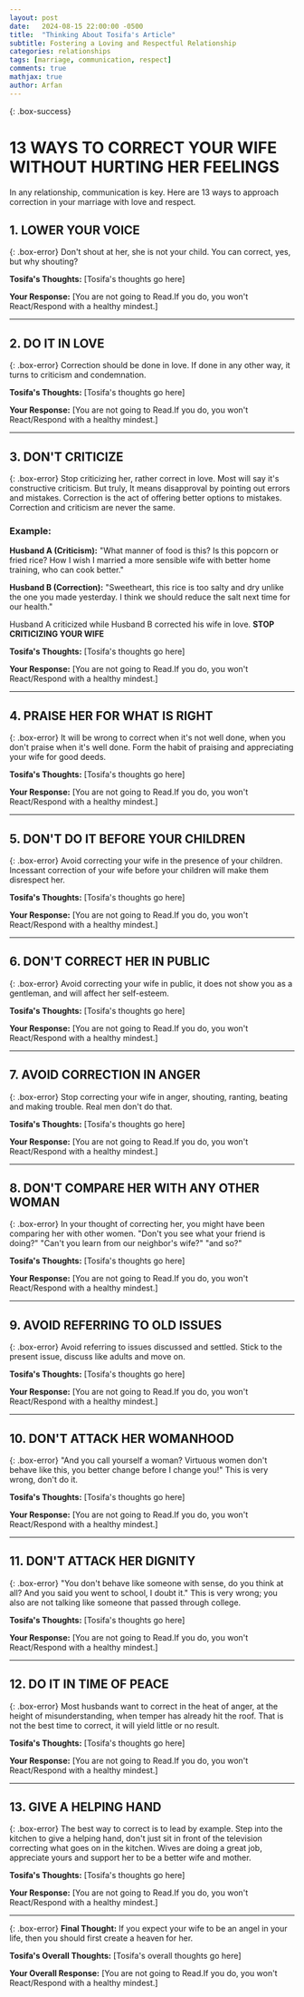 ```yaml
---
layout: post
date:   2024-08-15 22:00:00 -0500
title:  "Thinking About Tosifa's Article"
subtitle: Fostering a Loving and Respectful Relationship
categories: relationships
tags: [marriage, communication, respect]
comments: true
mathjax: true
author: Arfan
---
```


{: .box-success}
# 13 WAYS TO CORRECT YOUR WIFE WITHOUT HURTING HER FEELINGS

In any relationship, communication is key. Here are 13 ways to approach correction in your marriage with love and respect.

## 1. LOWER YOUR VOICE

{: .box-error}
Don't shout at her, she is not your child. You can correct, yes, but why shouting?

**Tosifa's Thoughts:**
[Tosifa's thoughts go here]

**Your Response:**
[You are not going to Read.If you do, you won't React/Respond with a healthy mindest.]

---

## 2. DO IT IN LOVE

{: .box-error}
Correction should be done in love. If done in any other way, it turns to criticism and condemnation.

**Tosifa's Thoughts:**
[Tosifa's thoughts go here]

**Your Response:**
[You are not going to Read.If you do, you won't React/Respond with a healthy mindest.]

---

## 3. DON'T CRITICIZE

{: .box-error}
Stop criticizing her, rather correct in love. Most will say it's constructive criticism. But truly, It means disapproval by pointing out errors and mistakes.
Correction is the act of offering better options to mistakes.
Correction and criticism are never the same.

### Example:

**Husband A (Criticism):**
"What manner of food is this? Is this popcorn or fried rice? How I wish I married a more sensible wife with better home training, who can cook better."

**Husband B (Correction):**
"Sweetheart, this rice is too salty and dry unlike the one you made yesterday. I think we should reduce the salt next time for our health."

Husband A criticized while Husband B corrected his wife in love. **STOP CRITICIZING YOUR WIFE**

**Tosifa's Thoughts:**
[Tosifa's thoughts go here]

**Your Response:**
[You are not going to Read.If you do, you won't React/Respond with a healthy mindest.]

---

## 4. PRAISE HER FOR WHAT IS RIGHT

{: .box-error}
It will be wrong to correct when it's not well done, when you don't praise when it's well done. Form the habit of praising and appreciating your wife for good deeds.

**Tosifa's Thoughts:**
[Tosifa's thoughts go here]

**Your Response:**
[You are not going to Read.If you do, you won't React/Respond with a healthy mindest.]

---

## 5. DON'T DO IT BEFORE YOUR CHILDREN

{: .box-error}
Avoid correcting your wife in the presence of your children. Incessant correction of your wife before your children will make them disrespect her.

**Tosifa's Thoughts:**
[Tosifa's thoughts go here]

**Your Response:**
[You are not going to Read.If you do, you won't React/Respond with a healthy mindest.]

---

## 6. DON'T CORRECT HER IN PUBLIC

{: .box-error}
Avoid correcting your wife in public, it does not show you as a gentleman, and will affect her self-esteem.

**Tosifa's Thoughts:**
[Tosifa's thoughts go here]

**Your Response:**
[You are not going to Read.If you do, you won't React/Respond with a healthy mindest.]

---

## 7. AVOID CORRECTION IN ANGER

{: .box-error}
Stop correcting your wife in anger, shouting, ranting, beating and making trouble. Real men don't do that.

**Tosifa's Thoughts:**
[Tosifa's thoughts go here]

**Your Response:**
[You are not going to Read.If you do, you won't React/Respond with a healthy mindest.]

---

## 8. DON'T COMPARE HER WITH ANY OTHER WOMAN

{: .box-error}
In your thought of correcting her, you might have been comparing her with other women.
"Don't you see what your friend is doing?" "Can't you learn from our neighbor's wife?" "and so?"

**Tosifa's Thoughts:**
[Tosifa's thoughts go here]

**Your Response:**
[You are not going to Read.If you do, you won't React/Respond with a healthy mindest.]

---

## 9. AVOID REFERRING TO OLD ISSUES

{: .box-error}
Avoid referring to issues discussed and settled. Stick to the present issue, discuss like adults and move on.

**Tosifa's Thoughts:**
[Tosifa's thoughts go here]

**Your Response:**
[You are not going to Read.If you do, you won't React/Respond with a healthy mindest.]

---

## 10. DON'T ATTACK HER WOMANHOOD

{: .box-error}
"And you call yourself a woman? Virtuous women don't behave like this, you better change before I change you!" This is very wrong, don't do it.

**Tosifa's Thoughts:**
[Tosifa's thoughts go here]

**Your Response:**
[You are not going to Read.If you do, you won't React/Respond with a healthy mindest.]

---

## 11. DON'T ATTACK HER DIGNITY

{: .box-error}
"You don't behave like someone with sense, do you think at all? And you said you went to school, I doubt it."
This is very wrong; you also are not talking like someone that passed through college.

**Tosifa's Thoughts:**
[Tosifa's thoughts go here]

**Your Response:**
[You are not going to Read.If you do, you won't React/Respond with a healthy mindest.]

---

## 12. DO IT IN TIME OF PEACE

{: .box-error}
Most husbands want to correct in the heat of anger, at the height of misunderstanding, when temper has already hit the roof. That is not the best time to correct, it will yield little or no result.

**Tosifa's Thoughts:**
[Tosifa's thoughts go here]

**Your Response:**
[You are not going to Read.If you do, you won't React/Respond with a healthy mindest.]

---

## 13. GIVE A HELPING HAND

{: .box-error}
The best way to correct is to lead by example. Step into the kitchen to give a helping hand, don't just sit in front of the television correcting what goes on in the kitchen.
Wives are doing a great job, appreciate yours and support her to be a better wife and mother.

**Tosifa's Thoughts:**
[Tosifa's thoughts go here]

**Your Response:**
[You are not going to Read.If you do, you won't React/Respond with a healthy mindest.]

---

{: .box-error}
**Final Thought:** If you expect your wife to be an angel in your life, then you should first create a heaven for her.

**Tosifa's Overall Thoughts:**
[Tosifa's overall thoughts go here]

**Your Overall Response:**
[You are not going to Read.If you do, you won't React/Respond with a healthy mindest.]
